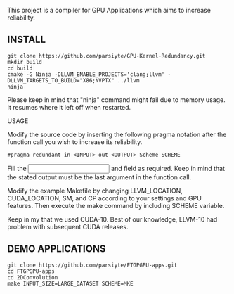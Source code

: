 
This project is a compiler for GPU Applications which aims to increase reliability.

## INSTALL
```
git clone https://github.com/parsiyte/GPU-Kernel-Redundancy.git
mkdir build
cd build
cmake -G Ninja -DLLVM_ENABLE_PROJECTS='clang;llvm' -DLLVM_TARGETS_TO_BUILD="X86;NVPTX" ../llvm
ninja
```
Please keep in mind that "ninja" command might fail due to memory usage. It resumes where it left off when restarted.

USAGE

Modify the source code by inserting the following pragma notation after the function call you wish to increase its reliability.

``#pragma redundant in <INPUT> out <OUTPUT> Scheme SCHEME``

Fill the <INPUT> and <OUTPUT> field as required. Keep in mind that the stated output must be the last argument in the function call.

Modify the example Makefile by changing LLVM_LOCATION, CUDA_LOCATION, SM, and CP according to your settings and GPU features.
Then execute the make command by including SCHEME variable.

Keep in my that we used CUDA-10. Best of our knowledge, LLVM-10 had problem with subsequent CUDA releases.

## DEMO APPLICATIONS

```
git clone https://github.com/parsiyte/FTGPGPU-apps.git
cd FTGPGPU-apps
cd 2DConvolution
make INPUT_SIZE=LARGE_DATASET SCHEME=MKE
```
